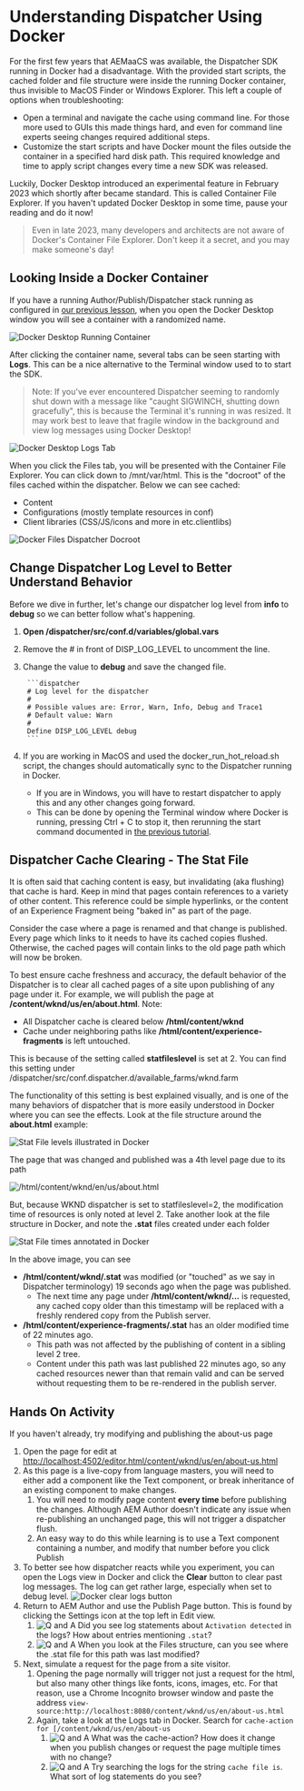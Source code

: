 # Understanding Dispatcher Using Docker

For the first few years that AEMaaCS was available, the Dispatcher SDK running in Docker had a disadvantage. With the provided start scripts, the cached folder and file structure were inside the running Docker container, thus invisible to MacOS Finder or Windows Explorer. This left a couple of options when troubleshooting:

* Open a terminal and navigate the cache using command line. For those more used to GUIs this made things hard, and even for command line experts seeing changes required additional steps.
* Customize the start scripts and have Docker mount the files outside the container in a specified hard disk path. This required knowledge and time to apply script changes every time a new SDK was released. 

Luckily, Docker Desktop introduced an experimental feature in February 2023 which shortly after became standard. This is called Container File Explorer. If you haven't updated Docker Desktop in some time, pause your reading and do it now!

> Even in late 2023, many developers and architects are not aware of Docker's Container File Explorer. Don't keep it a secret, and you may make someone's day!

## Looking Inside a Docker Container

If you have a running Author/Publish/Dispatcher stack running as configured in [our previous lesson](local-aemaacs-stack.md), when you open the Docker Desktop window you will see a container with a randomized name.

![Docker Desktop Running Container](assets/dispatcher-behavior-basics/docker-home-screen.png)

After clicking the container name, several tabs can be seen starting with **Logs**. This can be a nice alternative to the Terminal window used to to start the SDK. 

> Note: If you've ever encountered Dispatcher seeming to randomly shut down with a message like "caught SIGWINCH, shutting down gracefully", this is because the Terminal it's running in was resized. It may work best to leave that fragile window in the background and view log messages using Docker Desktop!

![Docker Desktop Logs Tab](assets/dispatcher-behavior-basics/docker-container-view.png)

When you click the Files tab, you will be presented with the Container File Explorer. You can click down to /mnt/var/html. This is the "docroot" of the files cached within the dispatcher. Below we can see cached:

* Content
* Configurations (mostly template resources in conf)
* Client libraries (CSS/JS/icons and more in etc.clientlibs)

![Docker Files Dispatcher Docroot](assets/dispatcher-behavior-basics/docker-files-docroot.png)

## Change Dispatcher Log Level to Better Understand Behavior

Before we dive in further, let's change our dispatcher log level from **info** to **debug** so we can better follow what's happening.

1. **Open /dispatcher/src/conf.d/variables/global.vars**
1. Remove the # in front of DISP_LOG_LEVEL to uncomment the line.
1. Change the value to **debug** and save the changed file.

        ```dispatcher
        # Log level for the dispatcher
        #
        # Possible values are: Error, Warn, Info, Debug and Trace1
        # Default value: Warn
        #
        Define DISP_LOG_LEVEL debug
        ```

1. If you are working in MacOS and used the docker_run_hot_reload.sh script, the changes should automatically sync to the Dispatcher running in Docker.
    * If you are in Windows, you will have to restart dispatcher to apply this and any other changes going forward.
    * This can be done by opening the Terminal window where Docker is running, pressing Ctrl + C to stop it, then rerunning the start command documented in [the previous tutorial](local-aemaacs-stack.md).

## Dispatcher Cache Clearing - The Stat File

It is often said that caching content is easy, but invalidating (aka flushing) that cache is hard. Keep in mind that pages contain references to a variety of other content. This reference could be simple hyperlinks, or the content of an Experience Fragment being "baked in" as part of the page.

Consider the case where a page is renamed and that change is published. Every page which links to it needs to have its cached copies flushed. Otherwise, the cached pages will contain links to the old page path which will now be broken.

To best ensure cache freshness and accuracy, the default behavior of the Dispatcher is to clear all cached pages of a site upon publishing of any page under it. For example, we will publish the page at **/content/wknd/us/en/about.html**. Note:

* All Dispatcher cache is cleared below **/html/content/wknd**
* Cache under neighboring paths like    **/html/content/experience-fragments** is left untouched.

This is because of the setting called **statfileslevel** is set at 2. You can find this setting under /dispatcher/src/conf.dispatcher.d/available_farms/wknd.farm

The functionality of this setting is best explained visually, and is one of the many behaviors of dispatcher that is more easily understood in Docker where you can see the effects. Look at the file structure around the **about.html** example:

![Stat File levels illustrated in Docker](assets/dispatcher-behavior-basics/statfileslevel-wknd-levels.png)

The page that was changed and published was a 4th level page due to its path

![/html/content/wknd/en/us/about.html](assets/dispatcher-behavior-basics/statefileslevel-path-levels.png)

But, because WKND dispatcher is set to statfileslevel=2, the modification time of resources is only noted at level 2. Take another look at the file structure in Docker, and note the **.stat** files created under each folder

![Stat File times annotated in Docker](assets/dispatcher-behavior-basics/statfileslevel-wknd-stat-times.png)

In the above image, you can see

* **/html/content/wknd/.stat** was modified (or "touched" as we say in Dispatcher terminology) 19 seconds ago when the page was published.
  * The next time any page under **/html/content/wknd/...** is requested, any cached copy older than this timestamp will be replaced with a freshly rendered copy from the Publish server.
* **/html/content/experience-fragments/.stat** has an older modified time of 22 minutes ago.
  * This path was not affected by the publishing of content in a sibling level 2 tree.
  * Content under this path was last published 22 minutes ago, so any cached resources newer than that remain valid and can be served without requesting them to be re-rendered in the publish server.

## Hands On Activity

If you haven't already, try modifying and publishing the about-us page

1. Open the page for edit at [http://localhost:4502/editor.html/content/wknd/us/en/about-us.html](http://localhost:4502/editor.html/content/wknd/us/en/about-us.html)
1. As this page is a live-copy from language masters, you will need to either add a component like the Text component, or break inheritance of an existing component to make changes.
    1. You will need to modify page content **every time** before publishing the changes. Although AEM Author doesn't indicate any issue when re-publishing an unchanged page, this will not trigger a dispatcher flush.
    1. An easy way to do this while learning is to use a Text component containing a number, and modify that number before you click Publish
1. To better see how dispatcher reacts while you experiment, you can open the Logs view in Docker and click the **Clear** button to clear past log messages. The log can get rather large, especially when set to debug level.
    ![Docker clear logs button](assets/dispatcher-behavior-basics/docker-clear-logs.png)
1. Return to AEM Author and use the Publish Page button. This is found by clicking the Settings icon at the top left in Edit view.
    1. ![Q and A](assets/question-mark-25px.jpg) Did you see log statements about ```Activation detected``` in the logs? How about entries mentioning ```.stat```?
    1. ![Q and A](assets/question-mark-25px.jpg) When you look at the Files structure, can you see where the .stat file for this path was last modified?
1. Next, simulate a request for the page from a site visitor.
    1. Opening the page normally will trigger not just a request for the html, but also many other things like fonts, icons, images, etc. For that reason, use a Chrome Incognito browser window and paste the address ```view-source:http://localhost:8080/content/wknd/us/en/about-us.html```
    1. Again, take a look at the Logs tab in Docker. Search for ```cache-action for [/content/wknd/us/en/about-us```
        1. ![Q and A](assets/question-mark-25px.jpg) What was the cache-action? How does it change when you publish changes or request the page multiple times with no change?
        1. ![Q and A](assets/question-mark-25px.jpg) Try searching the logs for the string ```cache file is```. What sort of log statements do you see?
